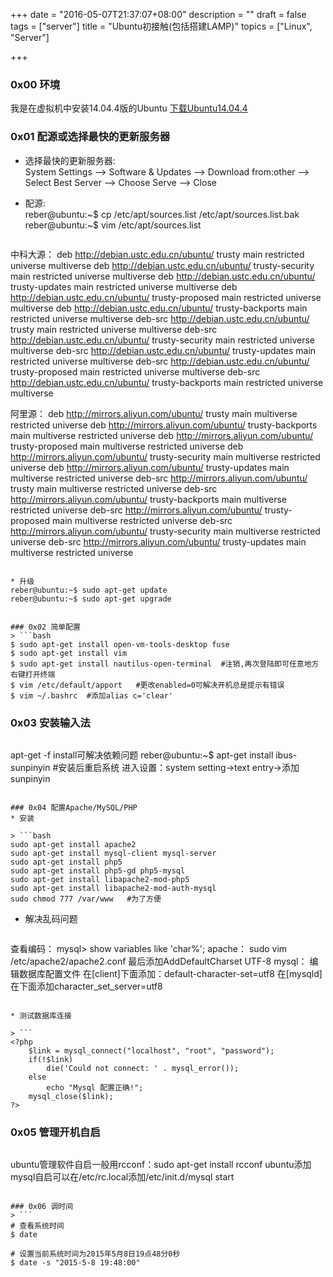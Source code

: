 +++
date = "2016-05-07T21:37:07+08:00"
description = ""
draft = false
tags = ["server"]
title = "Ubuntu初接触(包括搭建LAMP)"
topics = ["Linux", "Server"]

+++

### 0x00 环境
>
我是在虚拟机中安装14.04.4版的Ubuntu [下载Ubuntu14.04.4](http://mirrors.163.com/ubuntu-releases/14.04.4/ubuntu-14.04.4-desktop-amd64.iso)

### 0x01 配源或选择最快的更新服务器
* 选择最快的更新服务器:  
System Settings --> Software & Updates --> Download from:other --> Select Best Server --> Choose Serve --> Close

* 配源:  
reber@ubuntu:~$ cp /etc/apt/sources.list /etc/apt/sources.list.bak  
reber@ubuntu:~$ vim /etc/apt/sources.list

> ```
中科大源：
deb http://debian.ustc.edu.cn/ubuntu/ trusty main restricted universe multiverse
deb http://debian.ustc.edu.cn/ubuntu/ trusty-security main restricted universe multiverse
deb http://debian.ustc.edu.cn/ubuntu/ trusty-updates main restricted universe multiverse
deb http://debian.ustc.edu.cn/ubuntu/ trusty-proposed main restricted universe multiverse
deb http://debian.ustc.edu.cn/ubuntu/ trusty-backports main restricted universe multiverse
deb-src http://debian.ustc.edu.cn/ubuntu/ trusty main restricted universe multiverse
deb-src http://debian.ustc.edu.cn/ubuntu/ trusty-security main restricted universe multiverse
deb-src http://debian.ustc.edu.cn/ubuntu/ trusty-updates main restricted universe multiverse
deb-src http://debian.ustc.edu.cn/ubuntu/ trusty-proposed main restricted universe multiverse
deb-src http://debian.ustc.edu.cn/ubuntu/ trusty-backports main restricted universe multiverse

阿里源：
deb http://mirrors.aliyun.com/ubuntu/ trusty main multiverse restricted universe
deb http://mirrors.aliyun.com/ubuntu/ trusty-backports main multiverse restricted universe
deb http://mirrors.aliyun.com/ubuntu/ trusty-proposed main multiverse restricted universe
deb http://mirrors.aliyun.com/ubuntu/ trusty-security main multiverse restricted universe
deb http://mirrors.aliyun.com/ubuntu/ trusty-updates main multiverse restricted universe
deb-src http://mirrors.aliyun.com/ubuntu/ trusty main multiverse restricted universe
deb-src http://mirrors.aliyun.com/ubuntu/ trusty-backports main multiverse restricted universe
deb-src http://mirrors.aliyun.com/ubuntu/ trusty-proposed main multiverse restricted universe
deb-src http://mirrors.aliyun.com/ubuntu/ trusty-security main multiverse restricted universe
deb-src http://mirrors.aliyun.com/ubuntu/ trusty-updates main multiverse restricted universe
```

* 升级  
reber@ubuntu:~$ sudo apt-get update  
reber@ubuntu:~$ sudo apt-get upgrade
    

### 0x02 简单配置
> ```bash
$ sudo apt-get install open-vm-tools-desktop fuse
$ sudo apt-get install vim
$ sudo apt-get install nautilus-open-terminal  #注销,再次登陆即可任意地方右键打开终端
$ vim /etc/default/apport   #更改enabled=0可解决开机总是提示有错误
$ vim ~/.bashrc  #添加alias c='clear'
```
    
### 0x03 安装输入法
> ```
apt-get -f install可解决依赖问题
reber@ubuntu:~$ apt-get install ibus-sunpinyin   #安装后重启系统
进入设置：system setting->text entry->添加sunpinyin
```
    
### 0x04 配置Apache/MySQL/PHP
* 安装

> ```bash
sudo apt-get install apache2
sudo apt-get install mysql-client mysql-server
sudo apt-get install php5
sudo apt-get install php5-gd php5-mysql
sudo apt-get install libapache2-mod-php5
sudo apt-get install libapache2-mod-auth-mysql 
sudo chmod 777 /var/www   #为了方便
```
    
* 解决乱码问题

> ```
查看编码：
    mysql> show variables like 'char%';
apache：
    sudo vim /etc/apache2/apache2.conf
	最后添加AddDefaultCharset UTF-8
mysql：
    编辑数据库配置文件
    在[client]下面添加：default-character-set=utf8
    在[mysqld]在下面添加character_set_server=utf8
```

* 测试数据库连接

> ```
<?php
    $link = mysql_connect("localhost", "root", "password");
    if(!$link)
        die('Could not connect: ' . mysql_error());
    else
        echo "Mysql 配置正确!";
    mysql_close($link);
?>
```
 
### 0x05 管理开机自启
> ```
ubuntu管理软件自启一般用rcconf：sudo apt-get install rcconf
ubuntu添加mysql自启可以在/etc/rc.local添加/etc/init.d/mysql start
```

### 0x06 调时间
> ```
# 查看系统时间
$ date                                         

# 设置当前系统时间为2015年5月8日19点48分0秒
$ date -s "2015-5-8 19:48:00"     
```